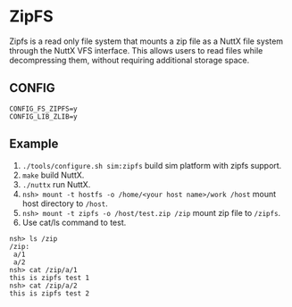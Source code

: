ZipFS
=====

Zipfs is a read only file system that mounts a zip file as a NuttX file
system through the NuttX VFS interface. This allows users to read files
while decompressing them, without requiring additional storage space.

CONFIG
------

``` {.bash}
CONFIG_FS_ZIPFS=y
CONFIG_LIB_ZLIB=y
```

Example
-------

1.  `./tools/configure.sh sim:zipfs` build sim platform with zipfs
    support.
2.  `make` build NuttX.
3.  `./nuttx` run NuttX.
4.  `nsh> mount -t hostfs -o /home/<your host name>/work /host` mount
    host directory to `/host`.
5.  `nsh> mount -t zipfs -o /host/test.zip /zip` mount zip file to
    `/zipfs`.
6.  Use cat/ls command to test.

``` {.bash}
nsh> ls /zip
/zip:
 a/1
 a/2
nsh> cat /zip/a/1
this is zipfs test 1
nsh> cat /zip/a/2
this is zipfs test 2
```
